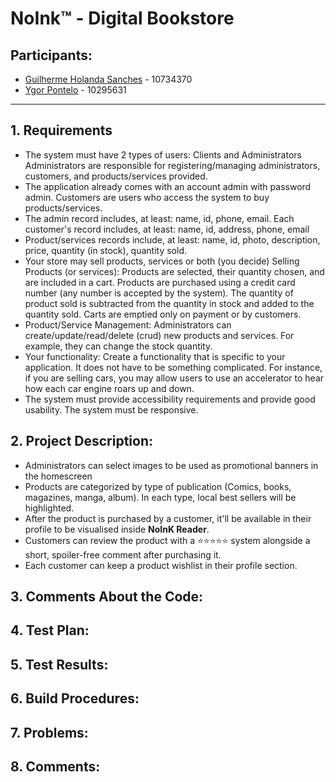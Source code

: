 # NoInk™ - Digital Bookstore

## Participants:
* [Guilherme Holanda Sanches](https://github.com/holondo) - 10734370
* [Ygor Pontelo](https://github.com/ygorpontelo) - 10295631
---
## 1. Requirements  
  - The system must have 2 types of users: Clients and Administrators
  Administrators are responsible for registering/managing administrators, customers, and products/services provided.  
  - The application already comes with an account admin with password admin.
  Customers are users who access the system to buy products/services.
  - The admin record includes, at least: name, id, phone, email.
  Each customer's record includes, at least: name, id, address, phone, email
  - Product/services records include, at least: name, id, photo, description, price, quantity (in stock), quantity sold.
  - Your store may sell products, services or both (you decide)
  Selling Products (or services): Products are selected, their quantity chosen, and are included in a cart. Products are purchased using a credit card number (any number is accepted by the system). The quantity of product sold is subtracted from the quantity in stock and added to the quantity sold. Carts are emptied only on payment or by customers.
  - Product/Service Management: Administrators can create/update/read/delete (crud) new products and services. For example, they can change the stock quantity.
  - Your functionality: Create a functionality that is specific to your application. It does not have to be something complicated. For instance, if you are selling cars, you may allow users to use an accelerator to hear how each car engine roars up and down.   
  - The system must provide accessibility requirements and provide good usability. The system must be responsive.  
## 2. Project Description:
  - Administrators can select images to be used as promotional banners in the homescreen
  - Products are categorized by type of publication (Comics, books, magazines, manga, album). In each type, local best sellers will be highlighted.
  - After the product is purchased by a customer, it'll be available in their profile to be visualised inside **NoInK Reader**.
  - Customers can review the product with a ⭐⭐⭐⭐⭐ system alongside a short, spoiler-free comment after purchasing it.
  - Each customer can keep a product wishlist in their profile section. 
  ## 3. Comments About the Code: 
  ## 4. Test Plan: 
  ## 5. Test Results:
  ## 6. Build Procedures: 
  ## 7. Problems: 
  ## 8. Comments: